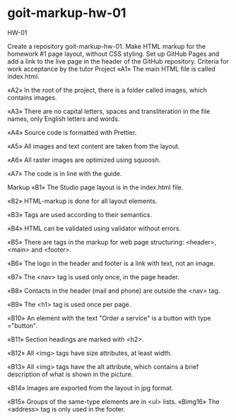 # goit-markup-hw-01
HW-01

Create a repository goit-markup-hw-01.
Make HTML markup for the homework #1 page layout, without CSS styling.
Set up GitHub Pages and add a link to the live page in the header of the GitHub repository.
Criteria for work acceptance by the tutor
Project
«A1» The main HTML file is called index.html.

«A2» In the root of the project, there is a folder called images, which contains images.

«A3» There are no capital letters, spaces and transliteration in the file names, only English letters and words.

«A4» Source code is formatted with Prettier.

«A5» All images and text content are taken from the layout.

«A6» All raster images are optimized using squoosh.

«A7» The code is in line with the guide.

Markup
«B1» The Studio page layout is in the index.html file.

«B2» HTML-markup is done for all layout elements.

«B3» Tags are used according to their semantics.

«B4» HTML can be validated using validator without errors.

«B5» There are tags in the markup for web page structuring: &lt;header&gt;, &lt;main&gt; and &lt;footer&gt;.

«B6» The logo in the header and footer is a link with text, not an image.

«B7» The &lt;nav&gt; tag is used only once, in the page header.

«B8» Contacts in the header (mail and phone) are outside the &lt;nav&gt; tag.

«B9» The &lt;h1&gt; tag is used once per page.

«B10» An element with the text "Order a service" is a button with type ="button".

«B11» Section headings are marked with &lt;h2&gt;.

«B12» All &lt;img&gt; tags have size attributes, at least width.

«B13» All &lt;img&gt; tags have the alt attribute, which contains a brief description of what is shown in the picture.

«B14» Images are exported from the layout in jpg format.

«B15» Groups of the same-type elements are in &lt;ul&gt; lists.
«Bimg16» The &lt;address&gt; tag is only used in the footer.
